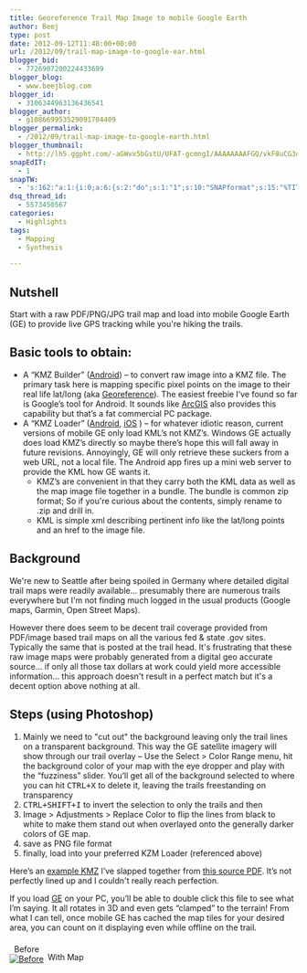 ```yaml
---
title: Georeference Trail Map Image to mobile Google Earth
author: Beej
type: post
date: 2012-09-12T11:48:00+00:00
url: /2012/09/trail-map-image-to-google-ear.html
blogger_bid:
  - 7726907200224433699
blogger_blog:
  - www.beejblog.com
blogger_id:
  - 3106344963136436541
blogger_author:
  - g108669953529091704409
blogger_permalink:
  - /2012/09/trail-map-image-to-google-earth.html
blogger_thumbnail:
  - http://lh5.ggpht.com/-aGWvx5bGstU/UFAT-gcmngI/AAAAAAAAFGQ/vkF8uCG3obo/image_thumb%25255B2%25255D.png?imgmax=800
snapEdIT:
  - 1
snapTW:
  - 's:162:"a:1:{i:0;a:6:{s:2:"do";s:1:"1";s:10:"SNAPformat";s:15:"%TITLE% - %URL%";s:8:"attchImg";s:1:"1";s:9:"isAutoImg";s:1:"A";s:8:"imgToUse";s:0:"";s:4:"doTW";s:1:"1";}}";'
dsq_thread_id:
  - 5573450567
categories:
  - Highlights
tags:
  - Mapping
  - Synthesis

---
```

## Nutshell

Start with a raw PDF/PNG/JPG trail map and load into mobile Google Earth (GE) to provide live GPS tracking while you're hiking the trails.

## Basic tools to obtain:

  * A “KMZ Builder” ([Android][1]) &#8211; to convert raw image into a KMZ file. The primary task here is mapping specific pixel points on the image to their real life lat/long (aka [Georeference][2]). The easiest freebie I’ve found so far is Google’s tool for Android. It sounds like [ArcGIS][3] also provides this capability but that’s a fat commercial PC package.
  * A “KMZ Loader” ([Android][4], [iOS][5] ) – for whatever idiotic reason, current versions of mobile GE only load KML’s not KMZ’s. Windows GE actually does load KMZ’s directly so maybe there’s hope this will fall away in future revisions. Annoyingly, GE will only retrieve these suckers from a web URL, not a local file. The Android app fires up a mini web server to provide the KML how GE wants it. 
      * KMZ’s are convenient in that they carry both the KML data as well as the map image file together in a bundle. The bundle is common zip format; So if you're curious about the contents, simply rename to .zip and drill in.
      * KML is simple xml describing pertinent info like the lat/long points and an href to the image file.

## Background

We're new to Seattle after being spoiled in Germany where detailed digital trail maps were readily available... presumably there are numerous trails everywhere but I'm not finding much logged in the usual products (Google maps, Garmin, Open Street Maps).

However there does seem to be decent trail coverage provided from PDF/image based trail maps on all the various fed & state .gov sites. Typically the same that is posted at the trail head. It's frustrating that these raw image maps were probably generated from a digital geo accurate source... if only all those tax dollars at work could yield more accessible information... this approach doesn't result in a perfect match but it's a decent option above nothing at all.

## Steps (using Photoshop)

  1. Mainly we need to "cut out" the background leaving only the trail lines on a transparent background. This way the GE satellite imagery will show through our trail overlay &#8211; Use the Select > Color Range menu, hit the background color of your map with the eye dropper and play with the “fuzziness” slider. You’ll get all of the background selected to where you can hit <kbd>CTRL+X</kbd> to delete it, leaving the trails freestanding on transparency
  2. <kbd>CTRL+SHIFT+I</kbd> to invert the selection to only the trails and then 
  3. Image > Adjustments > Replace Color to flip the lines from black to white to make them stand out when overlayed onto the generally darker colors of GE map. 
  4. save as PNG file format
  5. finally, load into your preferred KZM Loader (referenced above)

Here’s an [example KMZ][6] I’ve slapped together from [this source PDF][7]. It’s not perfectly lined up and I couldn't really reach perfection.

If you load [GE][8] on your PC, you’ll be able to double click this file to see what I’m saying. It all rotates in 3D and even gets “clamped” to the terrain! From what I can tell, once mobile GE has cached the map tiles for your desired area, you can count on it displaying even while offline on the trail.

<span style="display: inline-block; margin: 0.5em 0.5em 0 0; text-align: center;">Before<br /> <a href="http://lh4.ggpht.com/-yOgqtm1YpRE/UFAT-CZ_aQI/AAAAAAAAFGI/PHCGztQlVBg/s1600-h/image%25255B6%25255D.png"><img src="http://lh5.ggpht.com/-aGWvx5bGstU/UFAT-gcmngI/AAAAAAAAFGQ/vkF8uCG3obo/image_thumb%25255B2%25255D.png?imgmax=800" alt="Before" title="image" /></a></span><span style="display: inline-block; text-align: center;">With Map<br /> <a href="http://lh6.ggpht.com/-MFr4lnqNKT0/UFAT_1lG7II/AAAAAAAAFGY/e-kJDUphsnI/s1600-h/image%25255B7%25255D.png"><img src="http://lh4.ggpht.com/-El23DmPMB2M/UFAUAZfq8eI/AAAAAAAAFGg/pTle5ETSb6M/image_thumb%25255B3%25255D.png?imgmax=800" alt="" title="image" /></a></span>

 [1]: https://play.google.com/store/apps/details?id=com.custommapsapp.android&feature=search_result#?t=W251bGwsMSwxLDEsImNvbS5jdXN0b21tYXBzYXBwLmFuZHJvaWQiXQ..
 [2]: https://en.wikipedia.org/wiki/Georeference
 [3]: http://www.esri.com/software/arcgis
 [4]: https://play.google.com/store/apps/details?id=com.appspot.wrightrocket.kmlkmz&feature=search_result#?t=W251bGwsMSwyLDEsImNvbS5hcHBzcG90LndyaWdodHJvY2tldC5rbWxrbXoiXQ..
 [5]: http://itunes.apple.com/us/app/kmz-loader/id435350230?mt=8
 [6]: https://docs.google.com/open?id=0B5htuLP66oWlUFUweVdLMl8yakk
 [7]: http://www.islandcounty.net/publicworks/Documents/Kettles%20trails%202015.pdf
 [8]: http://www.google.com/earth/download/ge/agree.html